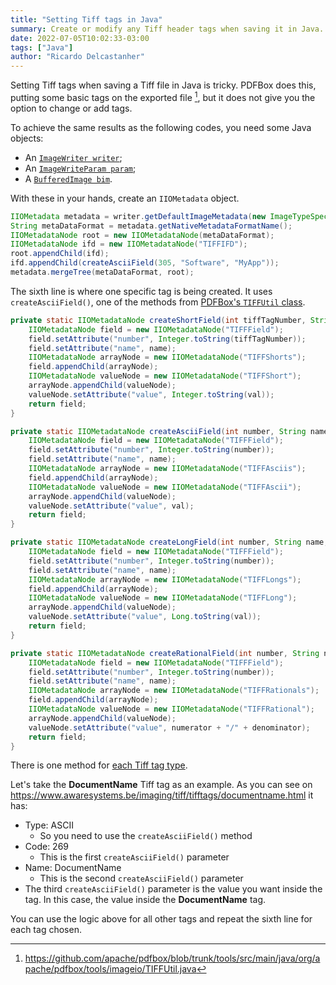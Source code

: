 ```yaml
---
title: "Setting Tiff tags in Java"
summary: Create or modify any Tiff header tags when saving it in Java.
date: 2022-07-05T10:02:33-03:00
tags: ["Java"]
author: "Ricardo Delcastanher"
---
```


Setting Tiff tags when saving a Tiff file in Java is tricky. PDFBox does this, putting some basic tags on the exported file [^1], but it does not give you the option to change or add tags.

[^1]: https://github.com/apache/pdfbox/blob/trunk/tools/src/main/java/org/apache/pdfbox/tools/imageio/TIFFUtil.java

To achieve the same results as the following codes, you need some Java objects:
-   An [`ImageWriter writer`](/posts/convert-pdf-to-tiff-in-java-with-apache-pdfbox/#convert-a-multi-page-pdf-into-a-multi-page-tiff);
-   An [`ImageWriteParam param`](/posts/tiff-compression-in-java/);
-   A [`BufferedImage bim`](/posts/convert-pdf-to-tiff-in-java-with-apache-pdfbox/#convert-a-multi-page-pdf-into-a-multi-page-tiff).

With these in your hands, create an `IIOMetadata` object.

```Java {linenos=true}
IIOMetadata metadata = writer.getDefaultImageMetadata(new ImageTypeSpecifier(bim), param);
String metaDataFormat = metadata.getNativeMetadataFormatName();
IIOMetadataNode root = new IIOMetadataNode(metaDataFormat);
IIOMetadataNode ifd = new IIOMetadataNode("TIFFIFD");
root.appendChild(ifd);
ifd.appendChild(createAsciiField(305, "Software", "MyApp"));
metadata.mergeTree(metaDataFormat, root);
```

The sixth line is where one specific tag is being created. It uses `createAsciiField()`, one of the methods from [PDFBox's `TIFFUtil` class](https://github.com/apache/pdfbox/blob/trunk/tools/src/main/java/org/apache/pdfbox/tools/imageio/TIFFUtil.java).

```Java
private static IIOMetadataNode createShortField(int tiffTagNumber, String name, int val) {
    IIOMetadataNode field = new IIOMetadataNode("TIFFField");
    field.setAttribute("number", Integer.toString(tiffTagNumber));
    field.setAttribute("name", name);
    IIOMetadataNode arrayNode = new IIOMetadataNode("TIFFShorts");
    field.appendChild(arrayNode);
    IIOMetadataNode valueNode = new IIOMetadataNode("TIFFShort");
    arrayNode.appendChild(valueNode);
    valueNode.setAttribute("value", Integer.toString(val));
    return field;
}

private static IIOMetadataNode createAsciiField(int number, String name, String val) {
    IIOMetadataNode field = new IIOMetadataNode("TIFFField");
    field.setAttribute("number", Integer.toString(number));
    field.setAttribute("name", name);
    IIOMetadataNode arrayNode = new IIOMetadataNode("TIFFAsciis");
    field.appendChild(arrayNode);
    IIOMetadataNode valueNode = new IIOMetadataNode("TIFFAscii");
    arrayNode.appendChild(valueNode);
    valueNode.setAttribute("value", val);
    return field;
}

private static IIOMetadataNode createLongField(int number, String name, long val) {
    IIOMetadataNode field = new IIOMetadataNode("TIFFField");
    field.setAttribute("number", Integer.toString(number));
    field.setAttribute("name", name);
    IIOMetadataNode arrayNode = new IIOMetadataNode("TIFFLongs");
    field.appendChild(arrayNode);
    IIOMetadataNode valueNode = new IIOMetadataNode("TIFFLong");
    arrayNode.appendChild(valueNode);
    valueNode.setAttribute("value", Long.toString(val));
    return field;
}

private static IIOMetadataNode createRationalField(int number, String name, int numerator, int denominator) {
    IIOMetadataNode field = new IIOMetadataNode("TIFFField");
    field.setAttribute("number", Integer.toString(number));
    field.setAttribute("name", name);
    IIOMetadataNode arrayNode = new IIOMetadataNode("TIFFRationals");
    field.appendChild(arrayNode);
    IIOMetadataNode valueNode = new IIOMetadataNode("TIFFRational");
    arrayNode.appendChild(valueNode);
    valueNode.setAttribute("value", numerator + "/" + denominator);
    return field;
}
```

There is one method for [each Tiff tag type](https://www.loc.gov/preservation/digital/formats/content/tiff_tags.shtml).

Let's take the **DocumentName** Tiff tag as an example. As you can see on https://www.awaresystems.be/imaging/tiff/tifftags/documentname.html it has:
-   Type: ASCII
    -   So you need to use the `createAsciiField()` method
-   Code: 269
    -   This is the first `createAsciiField()` parameter
-   Name: DocumentName
    -   This is the second `createAsciiField()` parameter
-   The third `createAsciiField()` parameter is the value you want inside the tag. In this case, the value inside the **DocumentName** tag.

You can use the logic above for all other tags and repeat the sixth line for each tag chosen.